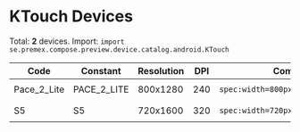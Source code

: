 # KTouch Devices

Total: **2** devices. Import: `import se.premex.compose.preview.device.catalog.android.KTouch`

| Code | Constant | Resolution | DPI | Compose Spec | Preview Usage |
|------|----------|------------|-----|-------------|---------------|
| Pace_2_Lite | PACE_2_LITE | 800x1280 | 240 | `spec:width=800px,height=1280px,dpi=240` | `@Preview(device = KTouch.PACE_2_LITE)` |
| S5 | S5 | 720x1600 | 320 | `spec:width=720px,height=1600px,dpi=320` | `@Preview(device = KTouch.S5)` |

<!-- Generated automatically. Do not edit manually. -->
